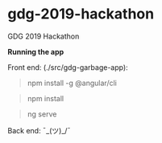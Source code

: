# gdg-2019-hackathon
GDG 2019 Hackathon

**Running the app**

Front end: (./src/gdg-garbage-app):
>npm install -g @angular/cli

>npm install

>ng serve

Back end:
¯\_(ツ)_/¯
